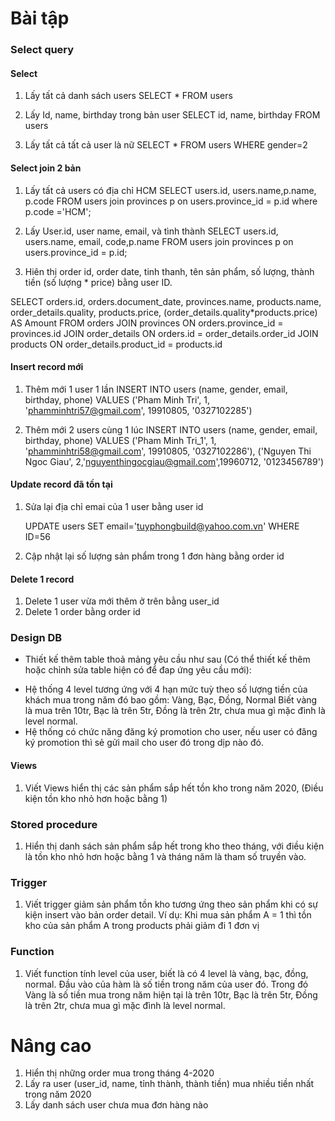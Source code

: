 # Bài tập

### Select query

#### Select
1. Lấy tất cả danh sách users
   SELECT * FROM users
   
2. Lấy Id, name, birthday trong bản user
   SELECT id, name, birthday FROM users
   
3. Lấy tất cả tất cả user là nữ
   SELECT * FROM users WHERE gender=2

#### Select join 2 bản   
1. Lấy tất cả users có địa chỉ HCM
   SELECT users.id, users.name,p.name, p.code
   FROM users join provinces p on users.province_id = p.id
   where p.code ='HCM';
   
2. Lấy User.id, user name, email, và tình thành
   SELECT users.id, users.name, email, code,p.name
   FROM users join provinces p on users.province_id = p.id;
   
3. Hiên thị order id, order date, tinh thanh, tên sản phẩm, số lượng, thành tiền (số lượng * price) bằng user ID.

SELECT orders.id, orders.document_date, provinces.name, products.name,
order_details.quality, products.price, (order_details.quality*products.price) AS Amount
FROM orders
JOIN provinces ON orders.province_id = provinces.id
JOIN order_details ON orders.id = order_details.order_id
JOIN products ON order_details.product_id = products.id


#### Insert record mới
1. Thêm mới 1 user 1 lần
   INSERT INTO users (name, gender, email, birthday, phone)
   VALUES ('Pham Minh Tri', 1, 'phamminhtri57@gmail.com', 19910805, '0327102285')
   
2. Thêm mới 2 users cùng 1 lúc
   INSERT INTO users (name, gender, email, birthday, phone)
   VALUES ('Pham Minh Tri_1', 1, 'phamminhtri58@gmail.com', 19910805, '0327102286'),
   ('Nguyen Thi Ngoc Giau', 2,'nguyenthingocgiau@gmail.com',19960712, '0123456789')

#### Update record đã tồn tại
1. Sửa lại địa chỉ emai của 1 user bằng user id
   
   UPDATE users
   SET email='tuyphongbuild@yahoo.com.vn'
   WHERE ID=56
   
2. Cập nhật lại số lượng sản phẩm trong 1 đơn hàng bằng order id

#### Delete 1 record
1. Delete 1 user vừa mới thêm ở trên bằng user_id
2. Delete 1 order bằng order id

### Design DB
- Thiết kế thêm table thoả mảng yêu cầu như sau (Có thể thiết kế thêm hoặc chỉnh sửa table hiện có để đap ứng yêu cầu mới):
+ Hệ thống 4 level tương ứng với 4 hạn mức tuỳ theo số lượng tiền của khách mua trong năm đó bao gồm: Vàng, Bạc, Đồng, Normal
  Biết vàng là mua trên 10tr, Bạc là trên 5tr, Đồng là trên 2tr, chưa mua gì mặc đình là level normal.
+ Hệ thống có chức năng đăng ký promotion cho user, nếu user có đăng ký promotion thì sẻ gửi mail cho user đó trong dịp nào đó.

#### Views
1. Viết Views hiển thị các sản phẩm sắp hết tồn kho trong năm 2020, (Điều kiện tồn kho nhỏ hơn hoặc bằng 1)

### Stored procedure
1. Hiển thị danh sách sản phẩm sắp hết trong kho theo tháng, với điều kiện là tồn kho nhỏ hơn hoặc bằng 1 và tháng năm là tham số truyền vào.

### Trigger
1. Viết trigger giảm sản phẩm tồn kho tương ứng theo sản phẩm khi có sự kiện insert vào bản order detail.
Ví dụ: Khi mua sản phẩm A = 1 thì tồn kho của sản phẩm A trong products phải giảm đi 1 đơn vị
   
### Function 
1. Viết function tính level của user, biết là có 4 level là vàng, bạc, đồng, normal. Đầu vào của hàm là số tiền trong năm của user đó.
Trong đó Vàng là số tiền mua trong năm hiện tại là trên 10tr, Bạc là trên 5tr, Đồng là trên 2tr, chưa mua gì mặc đình là level normal.
   
# Nâng cao
1. Hiển thị những order mua trong tháng 4-2020
2. Lấy ra user (user_id, name, tỉnh thành, thành tiền) mua nhiều tiền nhất trong năm 2020
3. Lấy danh sách user chưa mua đơn hàng nào
